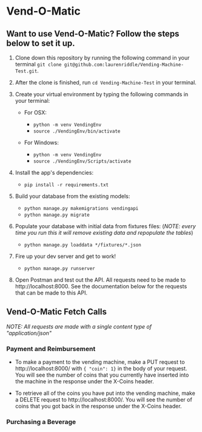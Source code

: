 # Vend-O-Matic
## Want to use Vend-O-Matic? Follow the steps below to set it up.

1. Clone down this repository by running the following command in your terminal `git clone git@github.com:laurenriddle/Vending-Machine-Test.git`.
2. After the clone is finished, run `cd Vending-Machine-Test` in your terminal. 
3. Create your virtual environment by typing the following commands in your terminal:
    - For OSX: 
        - `python -m venv VendingEnv`
        - `source ./VendingEnv/bin/activate`

    - For Windows:
        - `python -m venv VendingEnv`
        - `source ./VendingEnv/Scripts/activate`

4. Install the app's dependencies:

	- `pip install -r requirements.txt`

5. Build your database from the existing models:

	- `python manage.py makemigrations vendingapi`
	- `python manage.py migrate`


6. Populate your database with initial data from fixtures files: (_NOTE: every time you run this it will remove existing data and repopulate the tables_)

	- `python manage.py loaddata */fixtures/*.json`

7. Fire up your dev server and get to work!

	- `python manage.py runserver`

8. Open Postman and test out the API. All requests need to be made to http://localhost:8000. See the documentation below for the requests that can be made to this API. 


## Vend-O-Matic Fetch Calls
_NOTE: All requests are made with a single content type of "application/json"_
### Payment and Reimbursement

- To make a payment to the vending machine, make a PUT request to http://localhost:8000/ with `{ "coin": 1}` in the body of your request. You will see the number of coins that you currently have inserted into the machine in the response under the X-Coins header. 

- To retrieve all of the coins you have put into the vending machine, make a DELETE request to http://localhost:8000/. You will see the number of coins that you got back in the response under the X-Coins header. 

### Purchasing a Beverage
